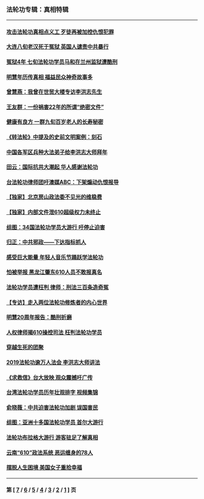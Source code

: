 ### 法轮功专辑：真相特辑
---
#### [攻击法轮功真相点义工 歹徒再被加控仇恨犯罪](../../pages/nf4389/n13601019.md?06100430) 
#### [大连八旬老汉死于冤狱 英国人谴责中共暴行](../../pages/nf4389/n13480118.md?06100430) 
#### [冤狱4年 七旬法轮功学员马和在兰州监狱遭酷刑](../../pages/nf4389/n13304688.md?06100430) 
#### [明慧年历传真相 福益民众神奇故事多](../../pages/nf4389/n13294545.md?06100430) 
#### [曾慧燕：我曾在世贸大楼专访李洪志先生](../../pages/nf4389/n12898729.md?06100430) 
#### [王友群：一份祸害22年的所谓“绝密文件”](../../pages/nf4389/n12871750.md?06100430) 
#### [健康有良方 一群九旬百岁老人的长寿秘密](../../pages/nf4389/n12847475.md?06100430) 
#### [《转法轮》中提及的史前文明案例：刻石](../../pages/nf4389/n12758577.md?06100430) 
#### [中国各军区兵种大法弟子给李洪志大师拜年](../../pages/nf4389/n12750047.md?06100430) 
#### [田云：国际抗共大潮起 华人感谢法轮功](../../pages/nf4389/n12357708.md?06100430) 
#### [台法轮功律师团吁澳媒ABC：下架煽动仇恨报导](../../pages/nf4389/n12279917.md?06100430) 
#### [【独家】北京房山政法委不见光的维稳费](../../pages/nf4389/n12031979.md?06100430) 
#### [【独家】内部文件泄610超级权力未终止](../../pages/nf4389/n12023895.md?06100430) 
#### [组图：34国法轮功学员大游行 吁停止迫害](../../pages/nf4389/n11492658.md?06100430) 
#### [归正：中共邪政——下达指标抓人](../../pages/nf4389/n11474770.md?06100430) 
#### [感受巨大能量 年轻人音乐节踊跃学法轮功](../../pages/nf4389/n11441981.md?06100430) 
#### [怕被举报 黑龙江肇东610人员不敢报真名](../../pages/nf4389/n11436499.md?06100430) 
#### [法轮功学员遭枉判 律师：刑法三百条造奇冤](../../pages/nf4389/n11433943.md?06100430) 
#### [【专访】走入两位法轮功修炼者的内心世界](../../pages/nf4389/n11415623.md?06100430) 
#### [明慧20周年报告：酷刑折磨](../../pages/nf4389/n11387954.md?06100430) 
#### [人权律师揭610操控司法 枉判法轮功学员](../../pages/nf4389/n11313370.md?06100430) 
#### [穿越生死的团聚](../../pages/nf4389/n11258922.md?06100430) 
#### [2019法轮功逾万人法会 李洪志大师讲法](../../pages/nf4389/n11265303.md?06100430) 
#### [《求救信》台大放映 观众震撼吁广传](../../pages/nf4389/n10922251.md?06100430) 
#### [台湾法轮功学员历年壮观排字 视频集锦](../../pages/nf4389/n10878789.md?06100430) 
#### [俞晓薇：中共迫害法轮功加剧 误国害民](../../pages/nf4389/n10859260.md?06100430) 
#### [组图：亚洲十多国法轮功学员 首尔大游行](../../pages/nf4389/n10781149.md?06100430) 
#### [法轮功布拉格大游行 游客驻足了解真相](../../pages/nf4389/n10749360.md?06100430) 
#### [云南“610”政法系统 恶运缠身的78人](../../pages/nf4389/n10747534.md?06100430) 
#### [摆脱人生困境 美国女子重拾幸福](../../pages/nf4389/n10688678.md?06100430) 

---
#### 第 [ [7](./7.md?06100430) / [6](./6.md?06100430) / [5](./5.md?06100430) / [4](./4.md?06100430) / [3](./3.md?06100430) / [2](./2.md?06100430) / [1](./1.md?06100430) ] 页
